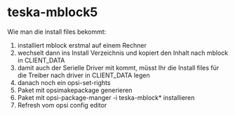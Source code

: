# teska-mblock5
Wie man die install files bekommt:
1. installiert mblock erstmal auf einem Rechner
2. wechselt dann ins Install Verzeichnis und kopiert den Inhalt nach mblock in CLIENT_DATA
3. damit auch der Serielle Driver mit kommt, müsst Ihr die Install files für die Treiber nach driver in CLIENT_DATA legen
4. danach noch ein opsi-set-rights
5. Paket mit opsimakepackage generieren
6. Paket mit opsi-package-manger -i teska-mblock* installieren
7. Refresh vom opsi config editor

